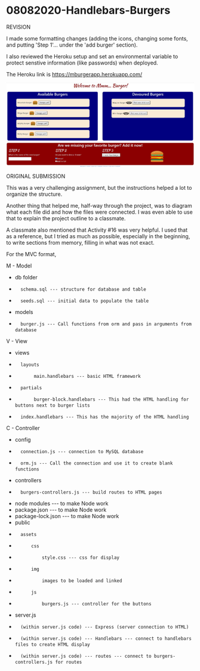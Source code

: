 # 08082020-Handlebars-Burgers

REVISION

I made some formatting changes (adding the icons, changing some fonts, and putting 'Step 1'... under the 'add burger' section).  

I also reviewed the Heroku setup and set an environmental variable to protect senstive information (like passwords) when deployed.

The Heroku link is https://mburgerapp.herokuapp.com/

![Local Version](local4.JPG)                                  

ORIGINAL SUBMISSION

This was a very challenging assignment, but the instructions helped a lot to organize the structure.

Another thing that helped me, half-way through the project, was to diagram what each file did and how the files were connected.  I was even able to use that to explain the project outline to a classmate.

A classmate also mentioned that Activity #16 was very helpful.  I used that as a reference, but I tried as much as possible, especially in the beginning, to write sections from memory, filling in what was not exact.

For the MVC format,

M - Model
*    db folder 
*       schema.sql --- structure for database and table
*       seeds.sql --- initial data to populate the table
*    models
*       burger.js --- Call functions from orm and pass in arguments from database    

V - View
*    views
*       layouts
*            main.handlebars --- basic HTML framework
*       partials
*            burger-block.handlebars --- This had the HTML handling for buttons next to burger lists
*       index.handlebars --- This has the majority of the HTML handling

C - Controller
*    config 
*       connection.js --- connection to MySQL database
*       orm.js --- Call the connection and use it to create blank functions
*    controllers 
*       burgers-controllers.js --- build routes to HTML pages    
*    node modules --- to make Node work
*    package.json --- to make Node work
*    package-lock.json --- to make Node work
*    public
*       assets
*           css 
*               style.css --- css for display
*           img 
*               images to be loaded and linked
*           js
*               burgers.js --- controller for the buttons
*    server.js 
*       (within server.js code) --- Express (server connection to HTML)
*       (within server.js code) --- Handlebars --- connect to handlebars files to create HTML display
*       (within server.js code) --- routes --- connect to burgers-controllers.js for routes








